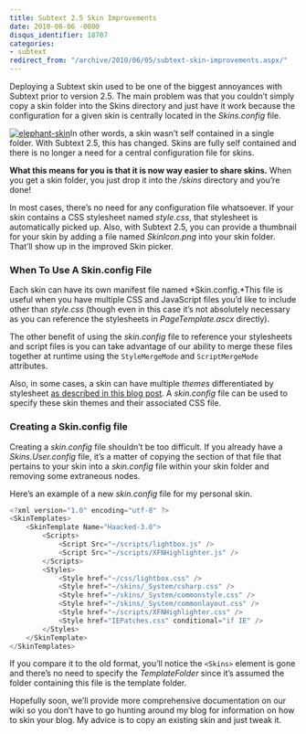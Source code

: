 ```yaml
---
title: Subtext 2.5 Skin Improvements
date: 2010-06-06 -0800
disqus_identifier: 18707
categories:
- subtext
redirect_from: "/archive/2010/06/05/subtext-skin-improvements.aspx/"
---
```


Deploying a Subtext skin used to be one of the biggest annoyances with
Subtext prior to version 2.5. The main problem was that you couldn’t
simply copy a skin folder into the Skins directory and just have it work
because the configuration for a given skin is centrally located in the
*Skins.config* file.

[![elephant-skin](https://haacked.com/images/haacked_com/WindowsLiveWriter/UpcomingSubtextSkinImprovements_C779/elephant-skin_3.jpg "elephant-skin")](http://www.sxc.hu/photo/1229077 "Skin on sxc.hu by Nick Bradsworth")In
other words, a skin wasn’t self contained in a single folder. With
Subtext 2.5, this has changed. Skins are fully self contained and there
is no longer a need for a central configuration file for skins.

**What this means for you is that it is now way easier to share skins.**
When you get a skin folder, you just drop it into the */skins* directory
and you’re done!

In most cases, there’s no need for any configuration file whatsoever. If
your skin contains a CSS stylesheet named *style.css*, that stylesheet
is automatically picked up. Also, with Subtext 2.5, you can provide a
thumbnail for your skin by adding a file named *SkinIcon.png* into your
skin folder. That’ll show up in the improved Skin picker.

### When To Use A Skin.config File

Each skin can have its own manifest file named *Skin.config.*This file
is useful when you have multiple CSS and JavaScript files you’d like to
include other than *style.css* (though even in this case it’s not
absolutely necessary as you can reference the stylesheets in
*PageTemplate.ascx* directly).

The other benefit of using the *skin.config* file to reference your
stylesheets and script files is you can take advantage of our ability to
merge these files together at runtime using the `StyleMergeMode` and
`ScriptMergeMode` attributes.

Also, in some cases, a skin can have multiple *themes* differentiated by
stylesheet [as described in this blog
post](https://haacked.com/archive/2006/08/26/Mile_High_Overview_Of_Subtext_Skinning.aspx "Mile High Overview of Subtext Skinning").
A *skin.config* file can be used to specify these skin themes and their
associated CSS file.

### Creating a Skin.config file

Creating a *skin.config* file shouldn’t be too difficult. If you already
have a *Skins.User.config* file, it’s a matter of copying the section of
that file that pertains to your skin into a *skin.config* file within
your skin folder and removing some extraneous nodes.

Here’s an example of a new *skin.config* file for my personal skin.

```csharp
<?xml version="1.0" encoding="utf-8" ?>
<SkinTemplates>
    <SkinTemplate Name="Haacked-3.0">
        <Scripts>
            <Script Src="~/scripts/lightbox.js" />
            <Script Src="~/scripts/XFNHighlighter.js" />
        </Scripts>
        <Styles>
            <Style href="~/css/lightbox.css" />
            <Style href="~/skins/_System/csharp.css" />
            <Style href="~/skins/_System/commonstyle.css" />
            <Style href="~/skins/_System/commonlayout.css" />
            <Style href="~/scripts/XFNHighlighter.css" />
            <Style href="IEPatches.css" conditional="if IE" />
        </Styles>
    </SkinTemplate>
</SkinTemplates>
```

If you compare it to the old format, you’ll notice the `<Skins>` element
is gone and there’s no need to specify the *TemplateFolder* since it’s
assumed the folder containing this file is the template folder.

Hopefully soon, we’ll provide more comprehensive documentation on our
wiki so you don’t have to go hunting around my blog for information on
how to skin your blog. My advice is to copy an existing skin and just
tweak it.

